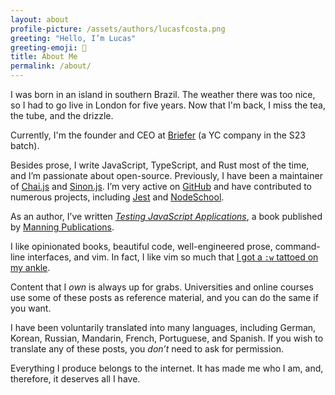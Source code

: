 ```yaml
---
layout: about
profile-picture: /assets/authors/lucasfcosta.png
greeting: "Hello, I’m Lucas"
greeting-emoji: 👋
title: About Me
permalink: /about/
---
```


I was born in an island in southern Brazil. The weather there was too nice, so I had to go live in London for five years. Now that I'm back, I miss the tea, the tube, and the drizzle.

Currently, I'm the founder and CEO at [Briefer](https://briefer.cloud) (a YC company in the S23 batch).

Besides prose, I write JavaScript, TypeScript, and Rust most of the time, and I’m passionate about open-source. Previously, I have been a maintainer of [Chai.js](http://chaijs.com/) and [Sinon.js](http://sinonjs.org/). I’m very active on [GitHub](https://github.com/lucasfcosta) and have contributed to numerous projects, including [Jest](https://github.com/facebook/jest) and [NodeSchool](https://nodeschool.io/).

As an author, I’ve written [_Testing JavaScript Applications_](https://www.manning.com/books/testing-javascript-applications), a book published by [Manning Publications](https://www.manning.com/).

I like opinionated books, beautiful code, well-engineered prose, command-line interfaces, and vim. In fact, I like vim so much that [I got a `:w` tattoed on my ankle](/assets/vimtattoo.jpg).

Content that I _own_ is always up for grabs. Universities and online courses use some of these posts as reference material, and you can do the same if you want.

I have been voluntarily translated into many languages, including German, Korean, Russian, Mandarin, French, Portuguese, and Spanish. If you wish to translate any of these posts, you _don’t_ need to ask for permission.

Everything I produce belongs to the internet. It has made me who I am, and, therefore, it deserves all I have.
